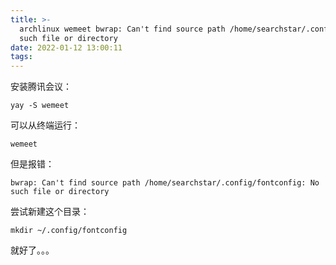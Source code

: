 ```yaml
---
title: >-
  archlinux wemeet bwrap: Can't find source path /home/searchstar/.config/fontconfig: No
  such file or directory
date: 2022-01-12 13:00:11
tags:
---
```


安装腾讯会议：

```shell
yay -S wemeet
```

可以从终端运行：

```shell
wemeet
```

但是报错：

```
bwrap: Can't find source path /home/searchstar/.config/fontconfig: No such file or directory
```

尝试新建这个目录：

```shell
mkdir ~/.config/fontconfig
```

就好了。。。
